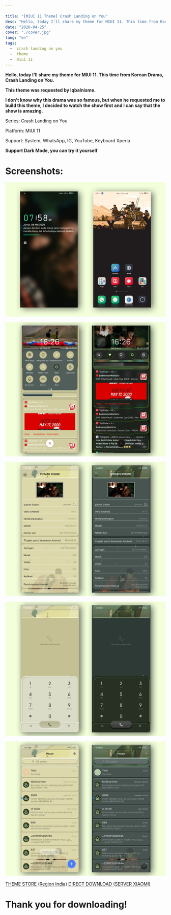 ```yaml
---

title: "[MIUI 11 Theme] Crash Landing on You"
desc: "Hello, today I'll share my theme for MIUI 11. This time from Korean Drama, Crash Landing on You. This theme was requested by Iqbalnisme. Support: System, WhatsApp, IG, YouTube, Keyboard Xperia"
date: "2020-04-25"
cover: "./cover.jpg"
lang: "en"
tags:
  -  crash landing on you
  -  theme
  -  miui 11
---
```


**Hello, today I'll share my theme for MIUI 11. This time from Korean Drama, Crash Landing on You.**

**This theme was requested by Iqbalnisme.**

**I don't know why this drama was so famous, but when he requested me to build this theme, I decided to watch the show first and I can say that the show is amazing.**

Series: Crash Landing on You

Platform: MIUI 11

Support: System, WhatsApp, IG, YouTube, Keyboard Xperia

**Support Dark Mode, you can try it yourself**

# Screenshots:

![ss1](./cover.jpg)

![ss2](./ss2.jpg)

![ss3](./ss3.jpg)

![ss4](./ss4.jpg)

![ss5](./ss5.jpg)


<a href="http://zhuti.xiaomi.com/detail/f8b29965-a706-476e-8c91-7b4107f7b3b1" class="btn"><span class="name">THEME STORE (Region India)</span></a>
<a href="http://f7.market.xiaomi.com/download/ThemeMarket/02d5e4cd68f0f2005229a109d3b9441385240ce77/Crash+Landing+on+You+v11-1.0.0.0.mtz" class="btn"><span class="name">DIRECT DOWNLOAD (SERVER XIAOMI)</span></a>

# Thank you for downloading!
